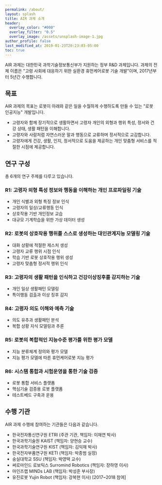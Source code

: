 ```yaml
---
permalink: /about/
layout: splash
title: AIR 과제 소개
header:
  overlay_color: "#000"
  overlay_filter: "0.5"
  overlay_image: /assets/unsplash-image-1.jpg
author_profile: false
last_modified_at: 2019-01-23T20:23:03-05:00
toc: true
---
```


AIR 과제는 대한민국 과학기술정보통신부가 지원하는 정부 R&D 과제입니다. 과제의 전체 이름은 "고령 사회에 대응하기 위한 실환경 휴먼케어로봇 기술 개발"이며, 2017년부터 5년간 수행합니다.

## 목표

AIR 과제의 목표는 로봇이 아래와 같은 일을 수월하게 수행하도록 만들 수 있는 "로봇 인공지능" 개발입니다.
* 고령자와 함께 장기적으로 생활하면서 고령자 개인의 외형과 행위 특성, 정서와 건강 상태, 생활 패턴을 이해합니다.
* 고령자와 사람처럼 자연스러운 말과 행동으로 교류하며 정서적으로 교감합니다.
* 고령자에게 건강, 생활, 인지, 정서적으로 도움을 제공하는 개인 맞춤형 서비스를 적절한 시점에 제공합니다.

## 연구 구성

총 6개의 연구 주제를 다루고 있습니다.

### R1: 고령자 외형 특성 정보와 행동을 이해하는 개인 프로파일링 기술
* 개인 식별과 외형 특징 정보 인식
* 고령자의 일상/교류행동 인식
* 상호작용 기반 개인정보 교습
* 대규모 기계학습을 위한 가상 데이터 생성

### R2: 로봇의 상호작용 행위를 스스로 생성하는 대인관계지능 모델링 기술
* 대화 상황에 적절한 제스처 생성
* 고령자 교류 행위 시점 인식
* 학습 기반 로봇 상호작용 행위 생성
* 고령자 맞춤형 정서적 행위 인식

### R3: 고령자의 생활 패턴을 인식하고 건강이상징후를 감지하는 기술
* 개인 일상 생활패턴 모델링
* 특이행동 검출과 이상 징후 감지

### R4: 고령자 의도 이해와 예측 기술
* 의도 유추과 생활패턴 분석
* 복합 상황 지식 모델링과 추론

### R5: 로봇의 복합적인 지능수준 평가를 위한 평가 모델
* 지능 분류체계 정의와 평가 모델
* 지능 평가 모델에 따른 휴먼케어로봇 지능 평가

### R6: 시스템 통합과 시험운영을 통한 기술 검증
* 로봇 통합 서비스 플랫폼
* 핵심기술 검증용 로봇 플랫폼
* 테스트베드 구축과 운용

## 수행 기관
AIR 과제 수행에 참여하는 기관들은 다음과 같습니다.
* 한국전자통신연구원 ETRI (주관 기관, 책임자: 이재연 박사)
* 한국과학기술원 KAIST (책임자: 양현승 교수)
* 한국과학기술연구원 KIST (책임자: 김익재 박사)
* 한국전자부품연구원 KETI (책임자: 박종범 실장)
* 숭실대학교 SSU (책임자: 박영택 교수)
* 써로마인드 로보틱스 Surromind Robotics (책임자: 장하영 이사)
* 마인즈랩 MINDs LAB (책임자: 박성준 부사장)
* 유진로봇 Yujin Robot (책임자: 강복현 이사) [2017~2018 참여]
